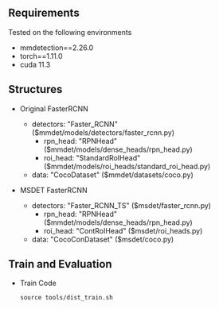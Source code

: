 ## Requirements
Tested on the following environments
- mmdetection==2.26.0
- torch==1.11.0
- cuda 11.3


## Structures
- Original FasterRCNN
  - detectors: "Faster_RCNN" ($mmdet/models/detectors/faster_rcnn.py)
    - rpn_head: "RPNHead" ($mmdet/models/dense_heads/rpn_head.py)
    - roi_head: "StandardRoIHead" ($mmdet/models/roi_heads/standard_roi_head.py)
  - data: "CocoDataset" ($mmdet/datasets/coco.py)

- MSDET FasterRCNN
  - detectors: "Faster_RCNN_TS" ($msdet/faster_rcnn.py)
    - rpn_head: "RPNHead" ($mmdet/models/dense_heads/rpn_head.py)
    - roi_head: "ContRoIHead" ($msdet/roi_heads.py)
  - data: "CocoConDataset" ($msdet/coco.py)


## Train and Evaluation
- Train Code
  ```
  source tools/dist_train.sh
  ```